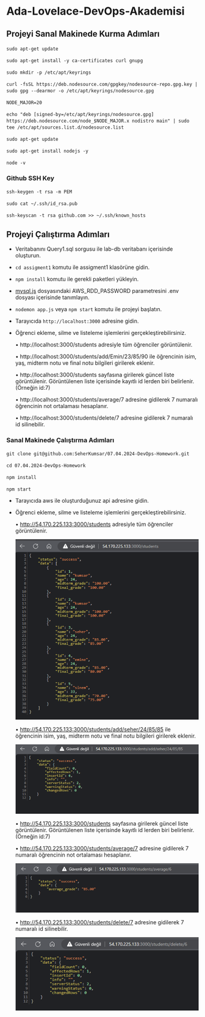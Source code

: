 # Ada-Lovelace-DevOps-Akademisi
## Projeyi Sanal Makinede Kurma Adımları
`sudo apt-get update`

`sudo apt-get install -y ca-certificates curl gnupg`

`sudo mkdir -p /etc/apt/keyrings`

`curl -fsSL https://deb.nodesource.com/gpgkey/nodesource-repo.gpg.key | sudo gpg --dearmor -o /etc/apt/keyrings/nodesource.gpg`

`NODE_MAJOR=20`

`echo "deb [signed-by=/etc/apt/keyrings/nodesource.gpg] https://deb.nodesource.com/node_$NODE_MAJOR.x nodistro main" | sudo tee /etc/apt/sources.list.d/nodesource.list`

`sudo apt-get update`

`sudo apt-get install nodejs -y`

`node -v`

### Github SSH Key

`ssh-keygen -t rsa -m PEM`

`sudo cat ~/.ssh/id_rsa.pub`

`ssh-keyscan -t rsa github.com >> ~/.ssh/known_hosts`

## Projeyi Çalıştırma Adımları
- Veritabanını Query1.sql sorgusu ile lab-db veritabanı içerisinde oluşturun.
- `cd assigment1` komutu ile assigment1 klasörüne gidin.
- `npm install` komutu ile gerekli paketleri yükleyin.
- [mysql.js](./assigment1/helper/mysql.js) dosyasındaki AWS_RDD_PASSWORD parametresini .env dosyası içerisinde tanımlayın.
- `nodemon app.js` veya `npm start` komutu ile projeyi başlatın.
- Tarayıcıda `http://localhost:3000` adresine gidin.
- Öğrenci ekleme, silme ve listeleme işlemlerini gerçekleştirebilirsiniz.

    •	http://localhost:3000/students adresiyle tüm öğrenciler görüntülenir.

    •	http://localhost:3000/students/add/Emin/23/85/90 ile öğrencinin isim, yaş, midterm notu ve final notu bilgileri girilerek eklenir.

    •	http://localhost:3000/students sayfasına girilerek güncel liste görüntülenir. Görüntülenen liste içerisinde kayıtlı id lerden biri belirlenir. (Örneğin id:7)

    •	http://localhost:3000/students/average/7 adresine gidilerek 7 numaralı öğrencinin not ortalaması hesaplanır.

    •	http://localhost:3000/students/delete/7 adresine gidilerek 7 numaralı id silinebilir.

### Sanal Makinede Çalıştırma Adımları
`git clone git@github.com:SeherKumsar/07.04.2024-DevOps-Homework.git`

`cd 07.04.2024-DevOps-Homework`

`npm install`

`npm start`

- Tarayıcıda aws ile oluşturduğunuz api adresine gidin.
- Öğrenci ekleme, silme ve listeleme işlemlerini gerçekleştirebilirsiniz.

    •	http://54.170.225.133:3000/students adresiyle tüm öğrenciler görüntülenir.

    ![students](screenshots/students.png)

    •	http://54.170.225.133:3000/students/add/seher/24/85/85 ile öğrencinin isim, yaş, midterm notu ve final notu bilgileri girilerek eklenir.

    ![students-add](screenshots/student-add.png)

    •	http://54.170.225.133:3000/students sayfasına girilerek güncel liste görüntülenir. Görüntülenen liste içerisinde kayıtlı id lerden biri belirlenir. (Örneğin id:7)

    •	http://54.170.225.133:3000/students/average/7 adresine gidilerek 7 numaralı öğrencinin not ortalaması hesaplanır.

    ![students-average](screenshots/student-average.png)

    •	http://54.170.225.133:3000/students/delete/7 adresine gidilerek 7 numaralı id silinebilir.
    
    ![students-delete](screenshots/student-delete.png)
